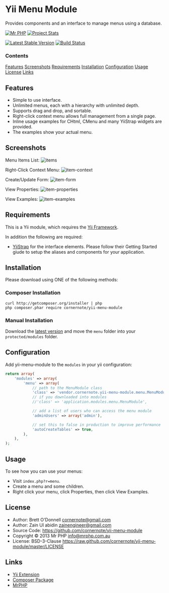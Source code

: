 # Yii Menu Module

Provides components and an interface to manage menus using a database.

[![Mr PHP](https://raw.github.com/cornernote/mrphp-assets/master/img/code-banner.png)](http://mrphp.com.au) [![Project Stats](https://www.ohloh.net/p/yii-menu-module/widgets/project_thin_badge.gif)](https://www.ohloh.net/p/yii-menu-module) 

[![Latest Stable Version](https://poser.pugx.org/cornernote/yii-menu-module/v/stable.png)](https://packagist.org/packages/cornernote/yii-menu-module) [![Build Status](https://travis-ci.org/cornernote/yii-menu-module.png?branch=master)](https://travis-ci.org/cornernote/yii-menu-module)


### Contents

[Features](#features)
[Screenshots](#screenshots)
[Requirements](#requirements)
[Installation](#installation)
[Configuration](#configuration)
[Usage](#usage)
[License](#license)
[Links](#links)


## Features

- Simple to use interface.
- Unlimited menus, each with a hierarchy with unlimited depth.
- Supports drag and drop, and sortable.
- Right-click context menu allows full management from a single page.
- Inline usage examples for CHtml, CMenu and many YiiStrap widgets are provided.
- The examples show your actual menu.


## Screenshots

Menu Items List:
![items](https://raw.github.com/cornernote/yii-menu-module/master/screenshot/items.png)

Right-Click Context Menu:
![item-context](https://raw.github.com/cornernote/yii-menu-module/master/screenshot/item-context.png)

Create/Update Form:
![item-form](https://raw.github.com/cornernote/yii-menu-module/master/screenshot/item-form.png)

View Properties:
![item-properties](https://raw.github.com/cornernote/yii-menu-module/master/screenshot/item-properties.png)

View Examples:
![item-examples](https://raw.github.com/cornernote/yii-menu-module/master/screenshot/item-examples.png)


## Requirements

This is a Yii module, which requires the [Yii Framework](http://www.yiiframework.com).

In addition the following are required:
* [YiiStrap](http://www.getyiistrap.com) for the interface elements.  Please follow their Getting Started giude to setup the aliases and components for your application.


## Installation

Please download using ONE of the following methods:


### Composer Installation

```
curl http://getcomposer.org/installer | php
php composer.phar require cornernote/yii-menu-module
```


### Manual Installation

Download the [latest version](https://github.com/cornernote/yii-menu-module/archive/master.zip) and move the `menu` folder into your `protected/modules` folder.


## Configuration

Add yii-menu-module to the `modules` in your yii configuration:

```php
return array(
	'modules' => array(
		'menu' => array(
			// path to the MenuModule class
			'class' => 'vendor.cornernote.yii-menu-module.menu.MenuModule',
			// if you downloaded into modules
			//'class' => 'application.modules.menu.MenuModule',

			// add a list of users who can access the menu module
			'adminUsers' => array('admin'),

			// set this to false in production to improve performance
			'autoCreateTables' => true,
		),
	),
);
```


## Usage

To see how you can use your menus:

- Visit `index.php?r=menu`.
- Create a menu and some children.
- Right click your menu, click Properties, then click View Examples.


## License

- Author: Brett O'Donnell <cornernote@gmail.com>
- Author: Zain Ul abidin <zainengineer@gmail.com>
- Source Code: https://github.com/cornernote/yii-menu-module
- Copyright © 2013 Mr PHP <info@mrphp.com.au>
- License: BSD-3-Clause https://raw.github.com/cornernote/yii-menu-module/master/LICENSE


## Links

- [Yii Extension](http://www.yiiframework.com/extension/yii-menu-module)
- [Composer Package](https://packagist.org/packages/cornernote/yii-menu-module)
- [MrPHP](http://mrphp.com.au)

